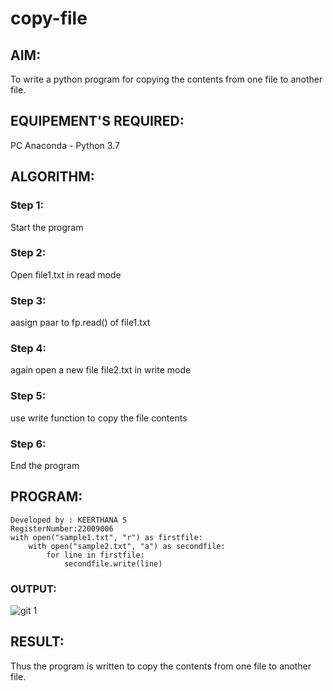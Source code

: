 # copy-file
## AIM:
To write a python program for copying the contents from one file to another file.
## EQUIPEMENT'S REQUIRED: 
PC
Anaconda - Python 3.7
## ALGORITHM: 

### Step 1:
Start the program

### Step 2:
Open file1.txt in read mode

### Step 3:
aasign paar to fp.read() of file1.txt

### Step 4:
again open a new file file2.txt in write mode

### Step 5:
use write function to copy the file contents

### Step 6:
End the program

## PROGRAM:
```
Developed by : KEERTHANA S
RegisterNumber:22009006
with open("sample1.txt", "r") as firstfile:
    with open("sample2.txt", "a") as secondfile:
        for line in firstfile:
            secondfile.write(line)
```
### OUTPUT:

![git 1](https://user-images.githubusercontent.com/119477890/215125650-9fa8e4b5-409d-4eae-9c71-7396f295fbd4.png)



## RESULT:
Thus the program is written to copy the contents from one file to another file.
